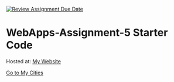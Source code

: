 [![Review Assignment Due Date](https://classroom.github.com/assets/deadline-readme-button-24ddc0f5d75046c5622901739e7c5dd533143b0c8e959d652212380cedb1ea36.svg)](https://classroom.github.com/a/7kKA03Up)
# WebApps-Assignment-5 Starter Code

<p>Hosted at: <a href="https://44-563-webapps-f23.github.io/44563-webapps-f23-assignment5-alurichamanthi/">My Website</a></p> 

<a href="cities.html">Go to My Cities</a>
